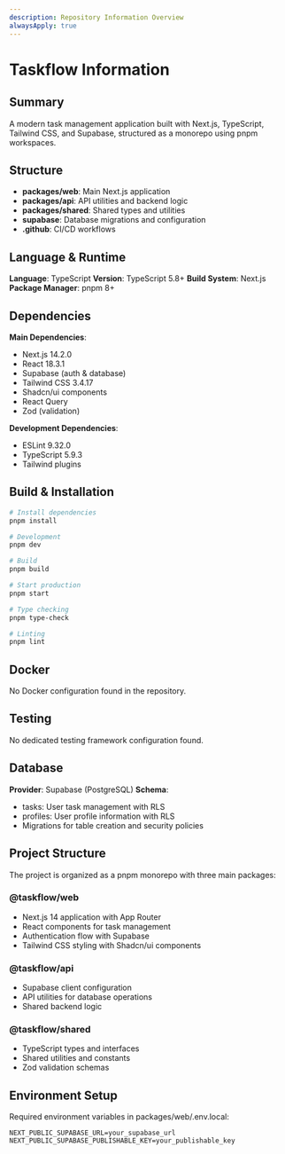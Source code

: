 ```yaml
---
description: Repository Information Overview
alwaysApply: true
---
```


# Taskflow Information

## Summary
A modern task management application built with Next.js, TypeScript, Tailwind CSS, and Supabase, structured as a monorepo using pnpm workspaces.

## Structure
- **packages/web**: Main Next.js application
- **packages/api**: API utilities and backend logic
- **packages/shared**: Shared types and utilities
- **supabase**: Database migrations and configuration
- **.github**: CI/CD workflows

## Language & Runtime
**Language**: TypeScript
**Version**: TypeScript 5.8+
**Build System**: Next.js
**Package Manager**: pnpm 8+

## Dependencies
**Main Dependencies**:
- Next.js 14.2.0
- React 18.3.1
- Supabase (auth & database)
- Tailwind CSS 3.4.17
- Shadcn/ui components
- React Query
- Zod (validation)

**Development Dependencies**:
- ESLint 9.32.0
- TypeScript 5.9.3
- Tailwind plugins

## Build & Installation
```bash
# Install dependencies
pnpm install

# Development
pnpm dev

# Build
pnpm build

# Start production
pnpm start

# Type checking
pnpm type-check

# Linting
pnpm lint
```

## Docker
No Docker configuration found in the repository.

## Testing
No dedicated testing framework configuration found.

## Database
**Provider**: Supabase (PostgreSQL)
**Schema**:
- tasks: User task management with RLS
- profiles: User profile information with RLS
- Migrations for table creation and security policies

## Project Structure
The project is organized as a pnpm monorepo with three main packages:

### @taskflow/web
- Next.js 14 application with App Router
- React components for task management
- Authentication flow with Supabase
- Tailwind CSS styling with Shadcn/ui components

### @taskflow/api
- Supabase client configuration
- API utilities for database operations
- Shared backend logic

### @taskflow/shared
- TypeScript types and interfaces
- Shared utilities and constants
- Zod validation schemas

## Environment Setup
Required environment variables in packages/web/.env.local:
```
NEXT_PUBLIC_SUPABASE_URL=your_supabase_url
NEXT_PUBLIC_SUPABASE_PUBLISHABLE_KEY=your_publishable_key
```